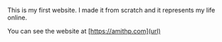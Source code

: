 This is my first website. I made it from scratch and it represents my life online.

You can see the website at [https://amithp.com](url)
